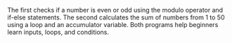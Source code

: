 The first checks if a number is even or odd using the modulo operator and if-else statements. The second calculates the sum of numbers from 1 to 50 using a loop and an accumulator variable. Both programs help beginners learn inputs, loops, and conditions.
